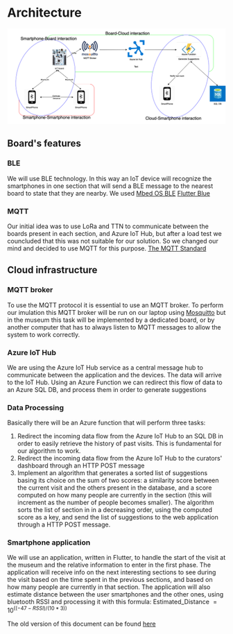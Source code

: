 # Architecture

![Diagram](Images/Architecture_diagram.png)

## Board's features

### BLE

We will use BLE technology. In this way an IoT device will recognize the smartphones in one section that will send a BLE message to the nearest board to state that they are nearby.
We used
[Mbed OS BLE](https://os.mbed.com/teams/Bluetooth-Low-Energy/)
[Flutter Blue](https://pub.dev/packages/flutter_blue)

### MQTT

Our initial idea was to use LoRa and TTN to communicate between the boards present in each section, and Azure IoT Hub, but after a load test we councluded that this was not suitable for our solution. So we changed our mind and decided to use MQTT for this purpose.
[The MQTT Standard](https://it.wikipedia.org/wiki/MQTT)

## Cloud infrastructure

### MQTT broker

To use the MQTT protocol it is essential to use an MQTT broker. To perform our imulation this MQTT broker will be run on our laptop using [Mosquitto](www.mosquitto.org) but in the museum this task will be implemented by a dedicated board, or by another computer that has to always listen to MQTT messages to allow the system to work correctly.

### Azure IoT Hub

We are using the Azure IoT Hub service as a central message hub to communicate between the application and the devices. The data will arrive to the IoT Hub. Using an Azure Function we can redirect this flow of data to an Azure SQL DB, and process them in order to generate suggestions

### Data Processing

Basically there will be an Azure function that will perform three tasks:

1. Redirect the incoming data flow from the Azure IoT Hub to an SQL DB in order to easily retrieve the history of past visits. This is fundamental for our algorithm to work.
2. Redirect the incoming data flow from the Azure IoT Hub to the curators' dashboard through an HTTP POST message
3. Implement an algorithm that generates a sorted list of suggestions basing its choice on the sum of two scores: a similarity score between the current visit and the others present in the database,  and a score computed on how many people are currently in the section (this will increment as the number of people becomes smaller). The algorithm sorts the list of section in in a decreasing order, using the computed score as a key, and send the list of suggestions to the web application through a HTTP POST message.

### Smartphone application

We will use an application, written in Flutter, to handle the start of the visit at the museum and the relative information to enter in the first phase.
The application will receive info on the next interesting sections to see during the visit based on the time spent in the previous sections, and based on how many people are currently in that section.
The application will also estimate distance between the user smartphones and the other ones, using bluetooth RSSI and processing it with this formula:
Estimated_Distance $= 10^((-47-RSSI)/(10*3))$


The old version of this document can be found [here](OlderVersions/Architecture02)